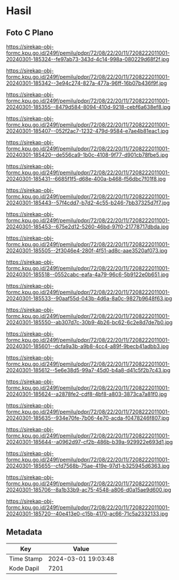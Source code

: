 # Hasil

## Foto C Plano

https://sirekap-obj-formc.kpu.go.id/249f/pemilu/pdpr/72/08/22/20/11/7208222011001-20240301-185324--fe97ab73-343d-4c14-998a-080229d68f2f.jpg

https://sirekap-obj-formc.kpu.go.id/249f/pemilu/pdpr/72/08/22/20/11/7208222011001-20240301-185342--3e94c274-827a-477a-96ff-16b07b436f9f.jpg

https://sirekap-obj-formc.kpu.go.id/249f/pemilu/pdpr/72/08/22/20/11/7208222011001-20240301-185355--8479d584-8094-410d-9218-cebf6a638ef8.jpg

https://sirekap-obj-formc.kpu.go.id/249f/pemilu/pdpr/72/08/22/20/11/7208222011001-20240301-185407--052f2ac7-1232-479d-9584-e7ae4b81eac1.jpg

https://sirekap-obj-formc.kpu.go.id/249f/pemilu/pdpr/72/08/22/20/11/7208222011001-20240301-185420--de556ca9-1b0c-4108-9f77-d901cb78fbe5.jpg

https://sirekap-obj-formc.kpu.go.id/249f/pemilu/pdpr/72/08/22/20/11/7208222011001-20240301-185431--6685f1f5-d68e-400a-b468-f56dbc7f01f8.jpg

https://sirekap-obj-formc.kpu.go.id/249f/pemilu/pdpr/72/08/22/20/11/7208222011001-20240301-185443--57f4cdd7-b7d2-4c55-b246-7bb37325d7f7.jpg

https://sirekap-obj-formc.kpu.go.id/249f/pemilu/pdpr/72/08/22/20/11/7208222011001-20240301-185453--675e2d12-5260-46bd-97f0-21778717dbda.jpg

https://sirekap-obj-formc.kpu.go.id/249f/pemilu/pdpr/72/08/22/20/11/7208222011001-20240301-185505--2f3046e4-280f-4f51-ad8c-aae3520af073.jpg

https://sirekap-obj-formc.kpu.go.id/249f/pemilu/pdpr/72/08/22/20/11/7208222011001-20240301-185518--0552cabc-eafa-4a79-96c6-5b9122e0b651.jpg

https://sirekap-obj-formc.kpu.go.id/249f/pemilu/pdpr/72/08/22/20/11/7208222011001-20240301-185533--90aaf55d-043b-4d6a-8a0c-9827b9648f63.jpg

https://sirekap-obj-formc.kpu.go.id/249f/pemilu/pdpr/72/08/22/20/11/7208222011001-20240301-185550--ab307d7c-30b9-4b26-bc62-6c2e8d7de7b0.jpg

https://sirekap-obj-formc.kpu.go.id/249f/pemilu/pdpr/72/08/22/20/11/7208222011001-20240301-185601--dcfa9a3b-a9b8-4cc4-a89f-9becb41adbb3.jpg

https://sirekap-obj-formc.kpu.go.id/249f/pemilu/pdpr/72/08/22/20/11/7208222011001-20240301-185612--5e6e38d5-99a7-45d0-b4a8-d41c5f2b7c43.jpg

https://sirekap-obj-formc.kpu.go.id/249f/pemilu/pdpr/72/08/22/20/11/7208222011001-20240301-185624--a2878fe2-cdf8-4bf8-a803-3873ca7a81f0.jpg

https://sirekap-obj-formc.kpu.go.id/249f/pemilu/pdpr/72/08/22/20/11/7208222011001-20240301-185635--934e70fe-7b06-4e70-acda-f0478246f807.jpg

https://sirekap-obj-formc.kpu.go.id/249f/pemilu/pdpr/72/08/22/20/11/7208222011001-20240301-185644--a0962d97-cf2b-486b-b39a-929922e693d1.jpg

https://sirekap-obj-formc.kpu.go.id/249f/pemilu/pdpr/72/08/22/20/11/7208222011001-20240301-185655--cfd7568b-75ae-419e-97d1-b325945d6363.jpg

https://sirekap-obj-formc.kpu.go.id/249f/pemilu/pdpr/72/08/22/20/11/7208222011001-20240301-185706--8a1b33b9-ac75-4548-a806-d0a15ae9d600.jpg

https://sirekap-obj-formc.kpu.go.id/249f/pemilu/pdpr/72/08/22/20/11/7208222011001-20240301-185720--40e413e0-c15b-4170-ac66-71c5a2332133.jpg


## Metadata

| Key        | Value               |
| ---------- | ------------------- |
| Time Stamp | 2024-03-01 19:03:48 |
| Kode Dapil | 7201                |



